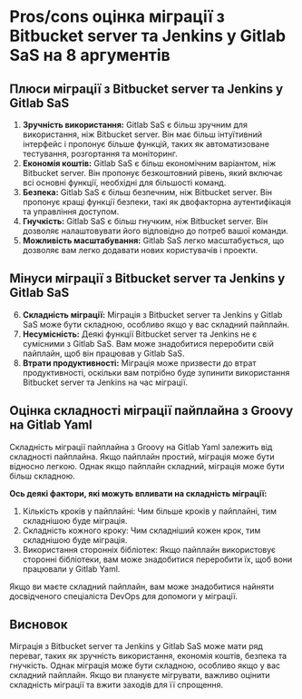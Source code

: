 # Pros/cons оцінка міграції з Bitbucket server та Jenkins у Gitlab SaS на 8 аргументів

## Плюси міграції з Bitbucket server та Jenkins у Gitlab SaS

1. **Зручність використання:** Gitlab SaS є більш зручним для використання, ніж Bitbucket server. Він має більш інтуїтивний інтерфейс і пропонує більше функцій, таких як автоматизоване тестування, розгортання та моніторинг.
2. **Економія коштів:** Gitlab SaS є більш економічним варіантом, ніж Bitbucket server. Він пропонує безкоштовний рівень, який включає всі основні функції, необхідні для більшості команд.
3. **Безпека:** Gitlab SaS є більш безпечним, ніж Bitbucket server. Він пропонує кращі функції безпеки, такі як двофакторна аутентифікація та управління доступом.
4. **Гнучкість:** Gitlab SaS є більш гнучким, ніж Bitbucket server. Він дозволяє налаштовувати його відповідно до потреб вашої команди.
5. **Можливість масштабування:** Gitlab SaS легко масштабується, що дозволяє вам легко додавати нових користувачів і проекти.

## Мінуси міграції з Bitbucket server та Jenkins у Gitlab SaS

6. **Складність міграції:** Міграція з Bitbucket server та Jenkins у Gitlab SaS може бути складною, особливо якщо у вас складний пайплайн.
7. **Несумісність:** Деякі функції Bitbucket server та Jenkins не є сумісними з Gitlab SaS. Вам може знадобитися переробити свій пайплайн, щоб він працював у Gitlab SaS.
8. **Втрати продуктивності:** Міграція може призвести до втрат продуктивності, оскільки вам потрібно буде зупинити використання Bitbucket server та Jenkins на час міграції. 


## Оцінка складності міграції пайплайна з Groovy на Gitlab Yaml

Складність міграції пайплайна з Groovy на Gitlab Yaml залежить від складності пайплайна. Якщо пайплайн простий, міграція може бути відносно легкою. Однак якщо пайплайн складний, міграція може бути більш складною.

**Ось деякі фактори, які можуть впливати на складність міграції:**
1. Кількість кроків у пайплайні: Чим більше кроків у пайплайні, тим складнішою буде міграція.
2. Складність кожного кроку: Чим складніший кожен крок, тим складнішою буде міграція.
3. Використання сторонніх бібліотек: Якщо пайплайн використовує сторонні бібліотеки, вам може знадобитися переробити їх, щоб вони працювали у Gitlab Yaml.

Якщо ви маєте складний пайплайн, вам може знадобитися найняти досвідченого спеціаліста DevOps для допомоги у міграції.

## Висновок

Міграція з Bitbucket server та Jenkins у Gitlab SaS може мати ряд переваг, таких як зручність використання, економія коштів, безпека та гнучкість. Однак міграція може бути складною, особливо якщо у вас складний пайплайн. Якщо ви плануєте мігрувати, важливо оцінити складність міграції та вжити заходів для її спрощення.